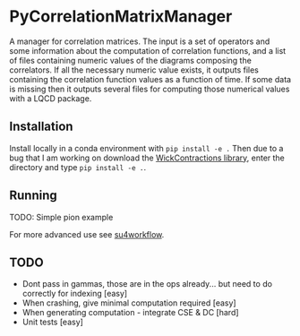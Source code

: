 # PyCorrelationMatrixManager

A manager for correlation matrices.  The input is a set of operators and some information about 
the computation of correlation functions, and a list of files containing numeric values of the
diagrams composing the correlators.  If all the necessary numeric value exists, it outputs 
files containing the correlation function values as a function of time.  If some data is missing
then it outputs several files for computing those numerical values with a LQCD package.


## Installation

Install locally in a conda environment with `pip install -e .`  Then
due to a bug that I am working on download the [WickContractions library](github.com/chrisculver/WickContractions),
enter the directory and type `pip install -e .`. 


## Running

TODO: Simple pion example

For more advanced use see [su4workflow](github.com/chrisculver/su4workflow).


## TODO

* Dont pass in gammas, those are in the ops already...  but need to do correctly for indexing [easy]
* When crashing, give minimal computation required [easy]
* When generating computation - integrate CSE & DC [hard]
* Unit tests [easy]